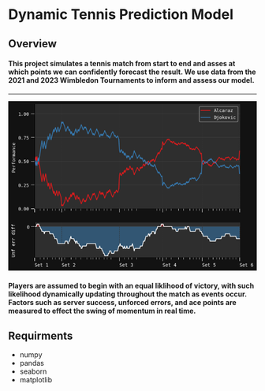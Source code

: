 # Dynamic Tennis Prediction Model

## Overview
#### This project simulates a tennis match from start to end and asses at which points we can confidently forecast the result. We use data from the 2021 and 2023 Wimbledon Tournaments to inform and assess our model.

---
![preview](ex.visual.png)

#### Players are assumed to begin with an equal liklihood of victory, with such likelihood dynamically updating throughout the match as events occur. Factors such as server success, unforced errors, and ace points are measured to effect the swing of momentum in real time. 

## Requirments
* numpy
* pandas
* seaborn
* matplotlib
